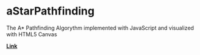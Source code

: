# aStarPathfinding
The A* Pathfinding Algorythm implemented with JavaScript and visualized with HTML5 Canvas


**[Link](https://a-star-pathfinding.netlify.app/)**
